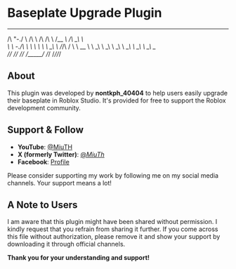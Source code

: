 # Baseplate Upgrade Plugin

 __    __     __     __  __        ______   __  __   
/\ "-./  \   /\ \   /\ \/\ \      /\__  _\ /\ \_\ \  
\ \ \-./\ \  \ \ \  \ \ \_\ \     \/_/\ \/ \ \  __ \ 
 \ \_\ \ \_\  \ \_\  \ \_____\       \ \_\  \ \_\ \_\
  \/_/  \/_/   \/_/   \/_____/        \/_/   \/_/\/_/

## About
This plugin was developed by **nontkph_40404** to help users easily upgrade their baseplate in Roblox Studio. It's provided for free to support the Roblox development community.

## Support & Follow
- **YouTube**: [@MiuTH](https://www.youtube.com/@MiuTH)
- **X (formerly Twitter)**: [@_MiuTh_](https://x.com/_MiuTh_)
- **Facebook**: [Profile](https://web.facebook.com/profile.php?id=61553371021436)

Please consider supporting my work by following me on my social media channels. Your support means a lot!

## A Note to Users
I am aware that this plugin might have been shared without permission. I kindly request that you refrain from sharing it further. If you come across this file without authorization, please remove it and show your support by downloading it through official channels.

**Thank you for your understanding and support!**
